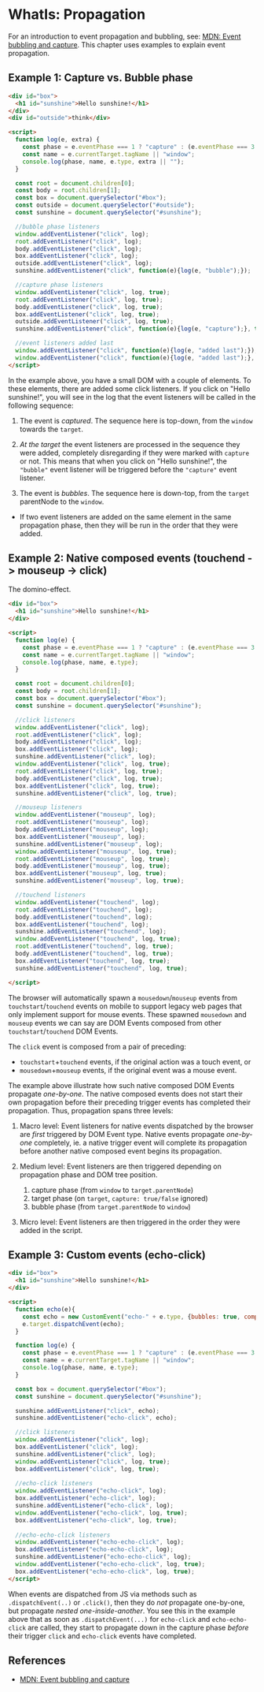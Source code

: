 # WhatIs: Propagation

For an introduction to event propagation and bubbling, see: [MDN: Event bubbling and capture](https://developer.mozilla.org/en-US/docs/Learn/JavaScript/Building_blocks/Events#Event_bubbling_and_capture).
This chapter uses examples to explain event propagation.

## Example 1: Capture vs. Bubble phase

<code-demo src="/demo/BubbleCapture.html"></code-demo>
   
```html
<div id="box">
  <h1 id="sunshine">Hello sunshine!</h1>
</div>
<div id="outside">think</div>

<script>
  function log(e, extra) {
    const phase = e.eventPhase === 1 ? "capture" : (e.eventPhase === 3 ? "bubble" : "target");
    const name = e.currentTarget.tagName || "window";
    console.log(phase, name, e.type, extra || "");
  }

  const root = document.children[0];
  const body = root.children[1];
  const box = document.querySelector("#box");
  const outside = document.querySelector("#outside");
  const sunshine = document.querySelector("#sunshine");

  //bubble phase listeners
  window.addEventListener("click", log);
  root.addEventListener("click", log);
  body.addEventListener("click", log);
  box.addEventListener("click", log);
  outside.addEventListener("click", log);
  sunshine.addEventListener("click", function(e){log(e, "bubble");});

  //capture phase listeners
  window.addEventListener("click", log, true);
  root.addEventListener("click", log, true);
  body.addEventListener("click", log, true);
  box.addEventListener("click", log, true);
  outside.addEventListener("click", log, true);
  sunshine.addEventListener("click", function(e){log(e, "capture");}, true);

  //event listeners added last
  window.addEventListener("click", function(e){log(e, "added last");});
  window.addEventListener("click", function(e){log(e, "added last");}, true);
</script>
```

In the example above, you have a small DOM with a couple of elements. 
To these elements, there are added some click listeners.
If you click on "Hello sunshine!", you will see in the log that the event listeners will be 
called in the following sequence:

1. The event is *captured*. The sequence here is top-down, from the `window` towards the `target`. 
   
2. *At the target* the event listeners are processed in the sequence they were added, 
   completely disregarding if they were marked with `capture` or not. 
   This means that when you click on "Hello sunshine!", the `"bubble"` event listener will be 
   triggered before the `"capture"` event listener. 

3. The event is *bubbles*. The sequence here is down-top, from the `target` parentNode to the `window`.

 * If two event listeners are added on the same element in the same propagation phase,
   then they will be run in the order that they were added.

## Example 2: Native composed events (touchend -> mouseup -> click)

The domino-effect.

<code-demo src="/demo/TouchendMouseupClick.html"></code-demo>

```html
<div id="box">
  <h1 id="sunshine">Hello sunshine!</h1>
</div>

<script>
  function log(e) {
    const phase = e.eventPhase === 1 ? "capture" : (e.eventPhase === 3 ? "bubble" : "target");
    const name = e.currentTarget.tagName || "window";
    console.log(phase, name, e.type);
  }

  const root = document.children[0];
  const body = root.children[1];
  const box = document.querySelector("#box");
  const sunshine = document.querySelector("#sunshine");

  //click listeners
  window.addEventListener("click", log);
  root.addEventListener("click", log);
  body.addEventListener("click", log);
  box.addEventListener("click", log);
  sunshine.addEventListener("click", log);
  window.addEventListener("click", log, true);
  root.addEventListener("click", log, true);
  body.addEventListener("click", log, true);
  box.addEventListener("click", log, true);
  sunshine.addEventListener("click", log, true);

  //mouseup listeners
  window.addEventListener("mouseup", log);
  root.addEventListener("mouseup", log);
  body.addEventListener("mouseup", log);
  box.addEventListener("mouseup", log);
  sunshine.addEventListener("mouseup", log);
  window.addEventListener("mouseup", log, true);
  root.addEventListener("mouseup", log, true);
  body.addEventListener("mouseup", log, true);
  box.addEventListener("mouseup", log, true);
  sunshine.addEventListener("mouseup", log, true);

  //touchend listeners
  window.addEventListener("touchend", log);
  root.addEventListener("touchend", log);
  body.addEventListener("touchend", log);
  box.addEventListener("touchend", log);
  sunshine.addEventListener("touchend", log);
  window.addEventListener("touchend", log, true);
  root.addEventListener("touchend", log, true);
  body.addEventListener("touchend", log, true);
  box.addEventListener("touchend", log, true);
  sunshine.addEventListener("touchend", log, true);

</script>
```

The browser will automatically spawn a `mousedown`/`mouseup` events from 
`touchstart`/`touchend` events on mobile to support legacy web pages that only implement support for
mouse events. These spawned `mousedown` and `mouseup` events we can say are DOM Events composed from
other `touchstart`/`touchend` DOM Events.

The `click` event is composed from a pair of preceding:
 * `touchstart`+`touchend` events, if the original action was a touch event, or
 * `mousedown`+`mouseup` events, if the original event was a mouse event.

The example above illustrate how such native composed DOM Events propagate *one-by-one*.
The native composed events does not start their own propagation before their preceding trigger events
has completed their propagation. Thus, propagation spans three levels:

1. Macro level: Event listeners for native events dispatched by the browser are *first* triggered by 
   DOM Event type. Native events propagate *one-by-one* completely, ie. 
   a native trigger event will complete its propagation before another native composed event 
   begins its propagation.
   
2. Medium level: Event listeners are then triggered depending on propagation phase and DOM tree position.
   1. capture phase (from `window` to `target.parentNode`)
   2. target phase (on `target`, `capture: true/false` ignored)
   3. bubble phase (from `target.parentNode` to `window`)

3. Micro level: Event listeners are then triggered in the order they were added in the script.
   
## Example 3: Custom events (echo-click)

<code-demo src="/demo/EchoClick.html"></code-demo>

```html
<div id="box">
  <h1 id="sunshine">Hello sunshine!</h1>
</div>

<script>
  function echo(e){
    const echo = new CustomEvent("echo-" + e.type, {bubbles: true, composed: true});
    e.target.dispatchEvent(echo);
  }

  function log(e) {
    const phase = e.eventPhase === 1 ? "capture" : (e.eventPhase === 3 ? "bubble" : "target");
    const name = e.currentTarget.tagName || "window";
    console.log(phase, name, e.type);
  }

  const box = document.querySelector("#box");
  const sunshine = document.querySelector("#sunshine");

  sunshine.addEventListener("click", echo);
  sunshine.addEventListener("echo-click", echo);

  //click listeners
  window.addEventListener("click", log);
  box.addEventListener("click", log);
  sunshine.addEventListener("click", log);
  window.addEventListener("click", log, true);
  box.addEventListener("click", log, true);
  
  //echo-click listeners
  window.addEventListener("echo-click", log);
  box.addEventListener("echo-click", log);
  sunshine.addEventListener("echo-click", log);
  window.addEventListener("echo-click", log, true);
  box.addEventListener("echo-click", log, true);
  
  //echo-echo-click listeners
  window.addEventListener("echo-echo-click", log);
  box.addEventListener("echo-echo-click", log);
  sunshine.addEventListener("echo-echo-click", log);
  window.addEventListener("echo-echo-click", log, true);
  box.addEventListener("echo-echo-click", log, true);
</script>
```

When events are dispatched from JS via methods such as `.dispatchEvent(..)` or `.click()`,
then they do *not* propagate one-by-one, but propagate *nested one-inside-another*.
You see this in the example above that as soon as `.dispatchEvent(...)` for `echo-click` 
and `echo-echo-click` are called, they start to propagate down in the capture phase *before*
their trigger `click` and `echo-click` events have completed.

## References

 * [MDN: Event bubbling and capture](https://developer.mozilla.org/en-US/docs/Learn/JavaScript/Building_blocks/Events#Event_bubbling_and_capture)